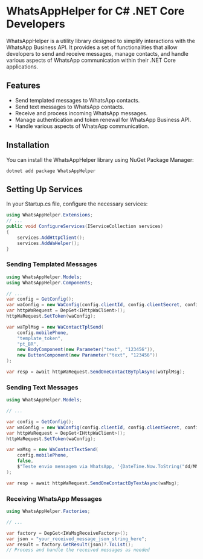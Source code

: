 # WhatsAppHelper for C# .NET Core Developers

WhatsAppHelper is a utility library designed to simplify interactions with the WhatsApp Business API. It provides a set of functionalities that allow developers to send and receive messages, manage contacts, and handle various aspects of WhatsApp communication within their .NET Core applications.

## Features

- Send templated messages to WhatsApp contacts.
- Send text messages to WhatsApp contacts.
- Receive and process incoming WhatsApp messages.
- Manage authentication and token renewal for WhatsApp Business API.
- Handle various aspects of WhatsApp communication.

## Installation

You can install the WhatsAppHelper library using NuGet Package Manager:

```nuget
dotnet add package WhatsAppHelper
```

## Setting Up Services
In your Startup.cs file, configure the necessary services:

```csharp
using WhatsAppHelper.Extensions;
// ...
public void ConfigureServices(IServiceCollection services)
{
    services.AddHttpClient();
    services.AddWaHelper();
}
```

### Sending Templated Messages

```csharp
using WhatsAppHelper.Models;
using WhatsAppHelper.Components;

// ...
var config = GetConfig();
var waConfig = new WaConfig(config.clientId, config.clientSecret, config.idPhoneNumber, config.idWaBusiness, config.token);
var httpWaRequest = DepGet<IHttpWaClient>();
httpWaRequest.SetToken(waConfig);

var waTplMsg = new WaContactTplSend(
    config.mobilePhone,
    "template_token",
    "pt_BR",
    new BodyComponent(new Parameter("text", "123456")),
    new ButtonComponent(new Parameter("text", "123456"))
);

var resp = await httpWaRequest.SendOneContactByTplAsync(waTplMsg);
```

### Sending Text Messages

```csharp
using WhatsAppHelper.Models;

// ...

var config = GetConfig();
var waConfig = new WaConfig(config.clientId, config.clientSecret, config.idPhoneNumber, config.idWaBusiness, config.token);
var httpWaRequest = DepGet<IHttpWaClient>();
httpWaRequest.SetToken(waConfig);

var waMsg = new WaContactTextSend(
    config.mobilePhone,
    false,
    $"Teste envio mensagem via WhatsApp, '{DateTime.Now.ToString("dd/MM/yyyy HH:mm:ss")}'"
);

var resp = await httpWaRequest.SendOneContactByTextAsync(waMsg);
```

### Receiving WhatsApp Messages

```csharp
using WhatsAppHelper.Factories;

// ...

var factory = DepGet<IWaMsgReceiveFactory>();
var json = "your_received_message_json_string_here";
var result = factory.GetResult(json)?.ToList();
// Process and handle the received messages as needed

```






